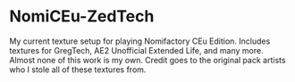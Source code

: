 # NomiCEu-ZedTech
My current texture setup for playing Nomifactory CEu Edition. Includes textures for GregTech, AE2 Unofficial Extended Life, and many more. Almost none of this work is my own. Credit goes to the original pack artists who I stole all of these textures from. 
